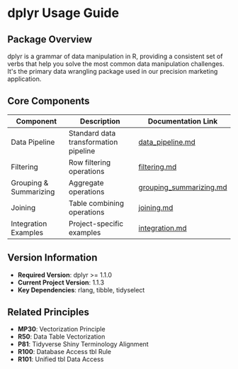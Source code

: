 # dplyr Usage Guide

## Package Overview

dplyr is a grammar of data manipulation in R, providing a consistent set of verbs that help you solve the most common data manipulation challenges. It's the primary data wrangling package used in our precision marketing application.

## Core Components

| Component | Description | Documentation Link |
|-----------|-------------|-------------------|
| Data Pipeline | Standard data transformation pipeline | [data_pipeline.md](./data_pipeline.md) |
| Filtering | Row filtering operations | [filtering.md](./filtering.md) |
| Grouping & Summarizing | Aggregate operations | [grouping_summarizing.md](./grouping_summarizing.md) |
| Joining | Table combining operations | [joining.md](./joining.md) |
| Integration Examples | Project-specific examples | [integration.md](./integration.md) |

## Version Information

- **Required Version**: dplyr >= 1.1.0
- **Current Project Version**: 1.1.3
- **Key Dependencies**: rlang, tibble, tidyselect

## Related Principles

- **MP30**: Vectorization Principle
- **R50**: Data Table Vectorization
- **P81**: Tidyverse Shiny Terminology Alignment
- **R100**: Database Access tbl Rule
- **R101**: Unified tbl Data Access